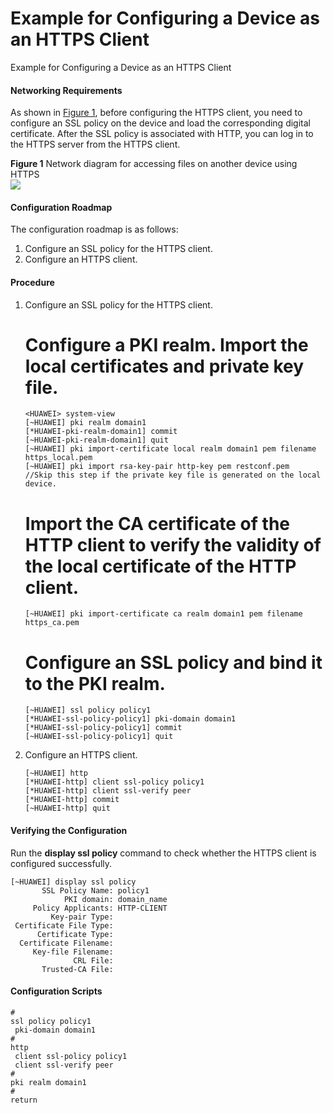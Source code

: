 Example for Configuring a Device as an HTTPS Client
===================================================

Example for Configuring a Device as an HTTPS Client

#### Networking Requirements

As shown in [Figure 1](#EN-US_TASK_0000001512680758__fig5412203812116), before configuring the HTTPS client, you need to configure an SSL policy on the device and load the corresponding digital certificate. After the SSL policy is associated with HTTP, you can log in to the HTTPS server from the HTTPS client.

**Figure 1** Network diagram for accessing files on another device using HTTPS  
![](figure/en-us_image_0000001512680766.png)

#### Configuration Roadmap

The configuration roadmap is as follows:

1. Configure an SSL policy for the HTTPS client.
2. Configure an HTTPS client.

#### Procedure

1. Configure an SSL policy for the HTTPS client.
   
   
   
   # Configure a PKI realm. Import the local certificates and private key file.
   
   ```
   <HUAWEI> system-view
   [~HUAWEI] pki realm domain1
   [*HUAWEI-pki-realm-domain1] commit
   [~HUAWEI-pki-realm-domain1] quit
   [~HUAWEI] pki import-certificate local realm domain1 pem filename https_local.pem
   [~HUAWEI] pki import rsa-key-pair http-key pem restconf.pem   //Skip this step if the private key file is generated on the local device.
   ```
   
   # Import the CA certificate of the HTTP client to verify the validity of the local certificate of the HTTP client.
   
   ```
   [~HUAWEI] pki import-certificate ca realm domain1 pem filename https_ca.pem
   ```
   
   
   
   # Configure an SSL policy and bind it to the PKI realm.
   
   
   
   ```
   [~HUAWEI] ssl policy policy1
   [*HUAWEI-ssl-policy-policy1] pki-domain domain1
   [*HUAWEI-ssl-policy-policy1] commit
   [~HUAWEI-ssl-policy-policy1] quit
   ```
2. Configure an HTTPS client.
   
   
   ```
   [~HUAWEI] http
   [*HUAWEI-http] client ssl-policy policy1
   [*HUAWEI-http] client ssl-verify peer
   [*HUAWEI-http] commit
   [~HUAWEI-http] quit
   ```

#### Verifying the Configuration

Run the **display ssl policy** command to check whether the HTTPS client is configured successfully.

```
[~HUAWEI] display ssl policy
       SSL Policy Name: policy1
            PKI domain: domain_name
     Policy Applicants: HTTP-CLIENT
         Key-pair Type:
 Certificate File Type:
      Certificate Type:
  Certificate Filename:
     Key-file Filename:
              CRL File:
       Trusted-CA File:
```

#### Configuration Scripts

```
#
ssl policy policy1
 pki-domain domain1
#
http
 client ssl-policy policy1
 client ssl-verify peer
#
pki realm domain1
#
return
```